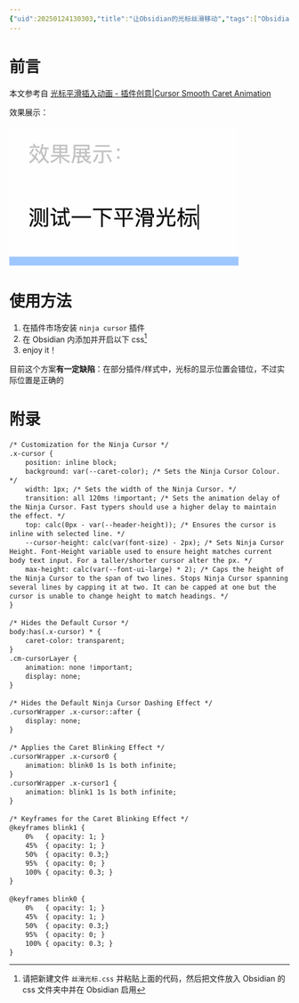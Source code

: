 ```yaml
---
{"uid":20250124130303,"title":"让Obsidian的光标丝滑移动","tags":["Obsidian美化","obsidian","CSS"],"description":null,"author":"曲淡歌","draft":false,"editable":false,"modified":20250124132110,"dg-publish":true,"dg-path":"Obsidian/让Obsidian的光标丝滑移动.md","permalink":"/Obsidian/让Obsidian的光标丝滑移动/","dgPassFrontmatter":true,"noteIcon":""}
---
```



# 前言

本文参考自 [光标平滑插入动画 - 插件创意|Cursor Smooth Caret Animation](https://forum.obsidian.md/t/cursor-smooth-caret-animation/31068/25)

效果展示：

![assets/PixPin_2025-01-24_13-14-53.gif](/img/user/107-%E6%88%91%E7%9A%84%E5%88%9B%E4%BD%9C/%E6%96%87%E5%AD%97/%E5%8D%9A%E5%AE%A2%E5%8F%91%E5%B8%83/Obsidian/assets/PixPin_2025-01-24_13-14-53.gif)

# 使用方法

1. 在插件市场安装 `ninja cursor` 插件
2. 在 Obsidian 内添加并开启以下 css[^1]
3. enjoy it！

目前这个方案**有一定缺陷**：在部分插件/样式中，光标的显示位置会错位，不过实际位置是正确的

# 附录

[^1]: 请把新建文件 `丝滑光标.css` 并粘贴上面的代码，然后把文件放入 Obsidian 的 css 文件夹中并在 Obsidian 启用

```
/* Customization for the Ninja Cursor */
.x-cursor {
    position: inline block;
    background: var(--caret-color); /* Sets the Ninja Cursor Colour. */
    width: 1px; /* Sets the width of the Ninja Cursor. */
    transition: all 120ms !important; /* Sets the animation delay of the Ninja Cursor. Fast typers should use a higher delay to maintain the effect. */
    top: calc(0px - var(--header-height)); /* Ensures the cursor is inline with selected line. */
    --cursor-height: calc(var(font-size) - 2px); /* Sets Ninja Cursor Height. Font-Height variable used to ensure height matches current body text input. For a taller/shorter cursor alter the px. */
    max-height: calc(var(--font-ui-large) * 2); /* Caps the height of the Ninja Cursor to the span of two lines. Stops Ninja Cursor spanning several lines by capping it at two. It can be capped at one but the cursor is unable to change height to match headings. */
}

/* Hides the Default Cursor */
body:has(.x-cursor) * {
    caret-color: transparent;
}
.cm-cursorLayer {
    animation: none !important;
    display: none;
}

/* Hides the Default Ninja Cursor Dashing Effect */
.cursorWrapper .x-cursor::after {
    display: none;
}

/* Applies the Caret Blinking Effect */
.cursorWrapper .x-cursor0 {
    animation: blink0 1s 1s both infinite;
}
.cursorWrapper .x-cursor1 {
    animation: blink1 1s 1s both infinite;
}

/* Keyframes for the Caret Blinking Effect */
@keyframes blink1 {
    0%   { opacity: 1; }
    45%  { opacity: 1; }
    50%  { opacity: 0.3;}
    95%  { opacity: 0; }
    100% { opacity: 0.3; }
}

@keyframes blink0 {
    0%   { opacity: 1; }
    45%  { opacity: 1; }
    50%  { opacity: 0.3;}
    95%  { opacity: 0; }
    100% { opacity: 0.3; }
}

```